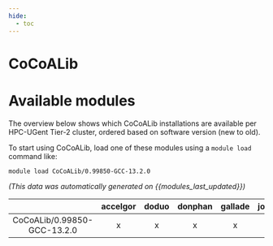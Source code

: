 ```yaml
---
hide:
  - toc
---
```


CoCoALib
========

# Available modules


The overview below shows which CoCoALib installations are available per HPC-UGent Tier-2 cluster, ordered based on software version (new to old).

To start using CoCoALib, load one of these modules using a `module load` command like:

```shell
module load CoCoALib/0.99850-GCC-13.2.0
```

*(This data was automatically generated on {{modules_last_updated}})*  

| |accelgor|doduo|donphan|gallade|joltik|shinx|skitty|
| :---: | :---: | :---: | :---: | :---: | :---: | :---: | :---: |
|CoCoALib/0.99850-GCC-13.2.0|x|x|x|x|-|x|x|
